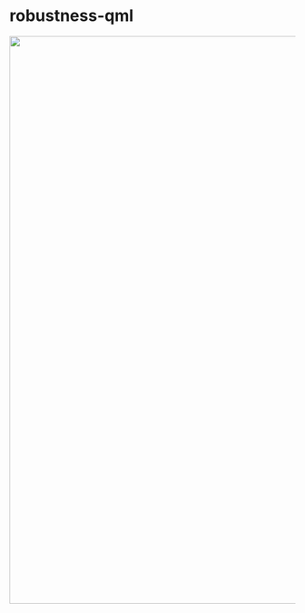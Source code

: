 # robustness-qml

<img src="https://github.com/huckiyang/robustness-qml/blob/main/proof.png" width="1000">
